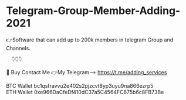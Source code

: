 # Telegram-Group-Member-Adding-2021
👉Software that can add up to 200k members in telegram Group and Channels.  

      👇👇👇
🎁 Buy Contact Me 
👉My Telegram--> https://t.me/adding_services  

BTC Wallet bc1qsfravvu2e402s2pjzcvt8yp3uyu9na866ezrp5  
ETH Wallet 0xe966DaCfeDf410dC37a5C4564FC675b6c8FB73Be
